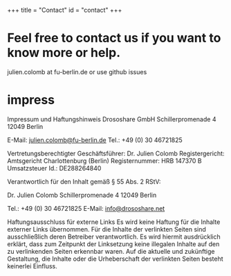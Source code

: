 +++
title = "Contact"
id = "contact"
+++

# Feel free to contact us if you want to know more or help.

julien.colomb at fu-berlin.de
or use github issues

# impress

Impressum und Haftungshinweis
Drososhare GmbH 
Schillerpromenade 4
12049 Berlin

E-Mail: julien.colomb@fu-berlin.de
Tel.: +49 (0) 30 46721825

Vertretungsberechtigter Geschäftsführer: Dr. Julien Colomb
Registergericht: Amtsgericht Charlottenburg (Berlin)
Registernummer: HRB 147370 B
Umsatzsteuer Id.: DE288264840

Verantwortlich für den Inhalt gemäß § 55 Abs. 2 RStV: 

Dr. Julien Colomb
Schillerpromenade 4
12049 Berlin 

Tel.: +49 (0) 30 46721825 
E-Mail: info@drososhare.net

Haftungsausschluss für externe Links
Es wird keine Haftung für die Inhalte externer Links übernommen. Für die Inhalte der verlinkten Seiten sind ausschließlich deren Betreiber verantwortlich. Es wird hiermit ausdrücklich erklärt, dass zum Zeitpunkt der Linksetzung keine illegalen Inhalte auf den zu verlinkenden Seiten erkennbar waren. Auf die aktuelle und zukünftige Gestaltung, die Inhalte oder die Urheberschaft der verlinkten Seiten besteht keinerlei Einfluss.